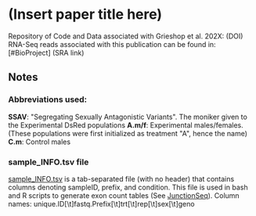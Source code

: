 # (Insert paper title here)
Repository of Code and Data associated with Grieshop et al. 202X: (DOI)
RNA-Seq reads associated with this publication can be found in: [#BioProject] (SRA link)

## Notes
### Abbreviations used:
**SSAV**: "Segregating Sexually Antagonistic Variants". The moniker given to the Experimental DsRed populations
**A.m/f**: Experimental males/females. (These populations were first initialized as treatment "A", hence the name)
**C.m**: Control males


### sample_INFO.tsv file
[sample_INFO.tsv](https://github.com/mchlleliu/SSAV_RNA/blob/main/sample_INFO.tsv) is a tab-separated file (with no header) that contains columns denoting sampleID, prefix, and condition. This file is used in bash and R scripts to generate exon count tables (See [JunctionSeq](https://github.com/mchlleliu/SSAV_RNA/tree/main/JunctionSeq)). 
Column names:
unique.ID[\t]fastq.Prefix[\t]trt[\t]rep[\t]sex[\t]geno
